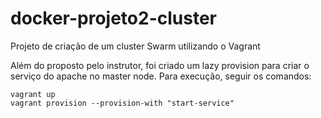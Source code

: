 # docker-projeto2-cluster
Projeto de criação de um cluster Swarm utilizando o Vagrant

Além do proposto pelo instrutor, foi criado um lazy provision para criar o serviço do apache no master node. Para execução, seguir os comandos: 
``` 
vagrant up
vagrant provision --provision-with "start-service"
```

